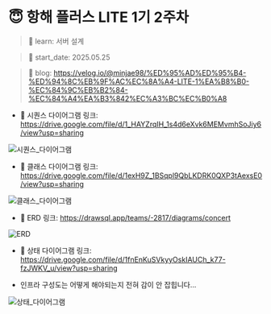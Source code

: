 # 😇 항해 플러스 LITE 1기 2주차

> 🎯 learn: 서버 설계

> 📅 start_date: 2025.05.25

> 📕 blog: https://velog.io/@minjae98/%ED%95%AD%ED%95%B4-%ED%94%8C%EB%9F%AC%EC%8A%A4-LITE-1%EA%B8%B0-%EC%84%9C%EB%B2%84-%EC%84%A4%EA%B3%842%EC%A3%BC%EC%B0%A8

- 🔗 시퀀스 다이어그램 링크: https://drive.google.com/file/d/1_HAYZrqIH_1s4d6eXvk6MEMvmhSoJiy6/view?usp=sharing

![시퀀스_다이어그램](https://github.com/user-attachments/assets/70d80545-33aa-4b65-a17d-dd6b0744e4b1)

- 🔗 클래스 다이어그램 링크: https://drive.google.com/file/d/1exH9Z_1BSqpl9QbLKDRK0QXP3tAexsE0/view?usp=sharing
  
![클래스_다이어그램](https://github.com/user-attachments/assets/15630fc0-91c5-4e40-88f4-3b74af11d4b5)

- 🔗 ERD 링크: https://drawsql.app/teams/-2817/diagrams/concert

![ERD](https://github.com/user-attachments/assets/870e2194-62e2-4447-af88-e8fad4f48a1b)


- 🔗 상태 다이어그램 링크: https://drive.google.com/file/d/1fnEnKuSVkyyOskIAUCh_k77-fzJWKV_u/view?usp=sharing

- 인프라 구성도는 어떻게 해야되는지 전혀 감이 안 잡힙니다...
  
![상태_다이어그램](https://github.com/user-attachments/assets/e3fa48b2-0b56-491d-996d-77e71e929f55)

